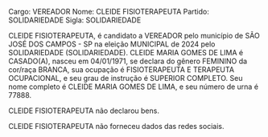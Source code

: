 Cargo: VEREADOR
Nome: CLEIDE FISIOTERAPEUTA
Partido: SOLIDARIEDADE
Sigla: SOLIDARIEDADE

CLEIDE FISIOTERAPEUTA, é candidato a VEREADOR pelo município de SÃO JOSÉ DOS CAMPOS - SP na eleição MUNICIPAL de 2024 pelo SOLIDARIEDADE (SOLIDARIEDADE).
CLEIDE MARIA GOMES DE LIMA é CASADO(A), nasceu em 04/01/1971, se declara do gênero FEMININO da cor/raça BRANCA, sua ocupação é FISIOTERAPEUTA E TERAPEUTA OCUPACIONAL, e seu grau de instrução é SUPERIOR COMPLETO.
Seu nome completo é CLEIDE MARIA GOMES DE LIMA, e seu número de urna é 77888.

CLEIDE FISIOTERAPEUTA não declarou bens.


CLEIDE FISIOTERAPEUTA não forneceu dados das redes sociais.